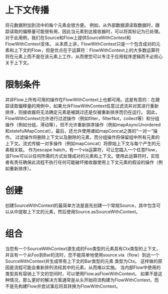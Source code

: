 # 上下文传播
将元数据附加到流中的每个元素会很方便。
例如，从外部数据源读取数据时，跟踪读取的偏移量可能很有用，因此当元素到达接收器时，可以将其标记为已处理。
对于此用例，我们在Source和Flow上提供SourceWithContext和FlowWithContext变体。
从本质上讲，FlowWithContext只是一个包含成对的元素和上下文的Flow，但是优点在于运算符：FlowWithContext上的大多数运算符将在元素上而不是在该元素上工作，从而使您可以专注于应用程序逻辑而不必担心关于上下文。
# 限制条件
并非Flow上所有可用的操作在FlowWithContext上也都可用。这是有意的：在跟踪读取偏移量的用例中，如果允许FlowWithContext任意过滤流并对其进行重新排序，则接收器将无法确定元素是被跳过还是仅被重新排序而仍在运行。
因此，FlowWithContext允许进行过滤操作（例如filter，filterNot，collect等）和分组操作（例如分组，滑动等），但不允许重新排序操作（例如mapAsyncUnordered和statefulMapConcat）。最后，还允许使用诸如mapConcat之类的“一对一”操作。
过滤操作将删除上下文以及删除的元素，而分组操作将保留组中所有元素的上下文。流式传输一对多操作（例如mapConcat）将原始上下文与每个产生的元素相关联。
作为escape hatch，有一个via运算符，可让您插入一个任意Flow，该Flow可以以任何所需的方式处理成对的元素和上下文。使用此运算符时，实现者有责任确保此流程不执行任何可能破坏接收器使用上下文元素的假设的操作（例如重新排序）。
# 创建
创建SourceWithContext的最简单方法是首先创建一个常规Source，其中包含可以从中提取上下文的元素，然后使用Source.asSourceWithContext。
# 组合
当您有一个SourceWithContext源生成的Foo类型的元素具有Ctx类型的上下文，并且有一个从Foo到Bar的流时，您不能简单地使用source.via（flow）到达一个SourceWithContext并生成带有上下文的Bar类型的元素 类型为Ctx。 这样做的原因是流程可能会重新排列流经其中的元素，从而难以实施。
当内部Flow中使用的类型具有容纳上下文的空间时，可以使用Flow.asFlowWithContext。 如果不是这种情况，那么更好的解决方案通常是从头开始将流构建为FlowWithContext，而不是先构建Flow并尝试事后将其转换为FlowWithContext。